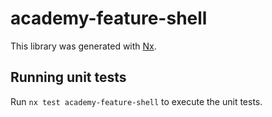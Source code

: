 # academy-feature-shell

This library was generated with [Nx](https://nx.dev).

## Running unit tests

Run `nx test academy-feature-shell` to execute the unit tests.
